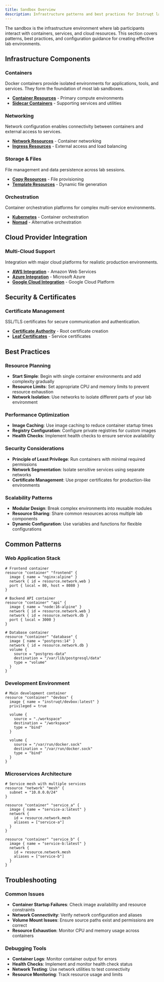```yaml
---
title: Sandbox Overview
description: Infrastructure patterns and best practices for Instruqt lab environments
---
```


The sandbox is the infrastructure environment where lab participants interact with containers, services, and cloud resources. This section covers patterns, best practices, and configuration guidance for creating effective lab environments.

## Infrastructure Components

### Containers
Docker containers provide isolated environments for applications, tools, and services. They form the foundation of most lab sandboxes.

- **[Container Resources](/reference/resources/container/container/)** - Primary compute environments
- **[Sidecar Containers](/reference/resources/container/sidecar/)** - Supporting services and utilities

### Networking
Network configuration enables connectivity between containers and external access to services.

- **[Network Resources](/reference/resources/network/network/)** - Container networking
- **[Ingress Resources](/reference/resources/ingress/ingress/)** - External access and load balancing

### Storage & Files
File management and data persistence across lab sessions.

- **[Copy Resources](/reference/resources/copy/copy/)** - File provisioning
- **[Template Resources](/reference/resources/template/template/)** - Dynamic file generation

### Orchestration
Container orchestration platforms for complex multi-service environments.

- **[Kubernetes](/reference/resources/k8s/cluster/)** - Container orchestration
- **[Nomad](/reference/resources/nomad/nomadcluster/)** - Alternative orchestration

## Cloud Provider Integration

### Multi-Cloud Support
Integration with major cloud platforms for realistic production environments.

- **[AWS Integration](/reference/resources/aws/account/)** - Amazon Web Services
- **[Azure Integration](/reference/resources/azure/subscription/)** - Microsoft Azure  
- **[Google Cloud Integration](/reference/resources/google/project/)** - Google Cloud Platform

## Security & Certificates

### Certificate Management
SSL/TLS certificates for secure communication and authentication.

- **[Certificate Authority](/reference/resources/cert/certificateca/)** - Root certificate creation
- **[Leaf Certificates](/reference/resources/cert/certificateleaf/)** - Service certificates

## Best Practices

### Resource Planning
- **Start Simple**: Begin with single container environments and add complexity gradually
- **Resource Limits**: Set appropriate CPU and memory limits to prevent resource exhaustion
- **Network Isolation**: Use networks to isolate different parts of your lab environment

### Performance Optimization
- **Image Caching**: Use image caching to reduce container startup times
- **Registry Configuration**: Configure private registries for custom images
- **Health Checks**: Implement health checks to ensure service availability

### Security Considerations
- **Principle of Least Privilege**: Run containers with minimal required permissions
- **Network Segmentation**: Isolate sensitive services using separate networks
- **Certificate Management**: Use proper certificates for production-like environments

### Scalability Patterns
- **Modular Design**: Break complex environments into reusable modules
- **Resource Sharing**: Share common resources across multiple lab components
- **Dynamic Configuration**: Use variables and functions for flexible configurations

## Common Patterns

### Web Application Stack
```hcl
# Frontend container
resource "container" "frontend" {
  image { name = "nginx:alpine" }
  network { id = resource.network.web }
  port { local = 80, host = 8080 }
}

# Backend API container
resource "container" "api" {
  image { name = "node:16-alpine" }
  network { id = resource.network.web }
  network { id = resource.network.db }
  port { local = 3000 }
}

# Database container
resource "container" "database" {
  image { name = "postgres:14" }
  network { id = resource.network.db }
  volume {
    source = "postgres-data"
    destination = "/var/lib/postgresql/data"
    type = "volume"
  }
}
```

### Development Environment
```hcl
# Main development container
resource "container" "devbox" {
  image { name = "instruqt/devbox:latest" }
  privileged = true
  
  volume {
    source = "./workspace"
    destination = "/workspace"
    type = "bind"
  }
  
  volume {
    source = "/var/run/docker.sock"
    destination = "/var/run/docker.sock"
    type = "bind"
  }
}
```

### Microservices Architecture
```hcl
# Service mesh with multiple services
resource "network" "mesh" {
  subnet = "10.0.0.0/24"
}

resource "container" "service_a" {
  image { name = "service-a:latest" }
  network { 
    id = resource.network.mesh
    aliases = ["service-a"]
  }
}

resource "container" "service_b" {
  image { name = "service-b:latest" }
  network { 
    id = resource.network.mesh
    aliases = ["service-b"]
  }
}
```

## Troubleshooting

### Common Issues
- **Container Startup Failures**: Check image availability and resource constraints
- **Network Connectivity**: Verify network configuration and aliases
- **Volume Mount Issues**: Ensure source paths exist and permissions are correct
- **Resource Exhaustion**: Monitor CPU and memory usage across containers

### Debugging Tools
- **Container Logs**: Monitor container output for errors
- **Health Checks**: Implement and monitor health check status
- **Network Testing**: Use network utilities to test connectivity
- **Resource Monitoring**: Track resource usage and limits
